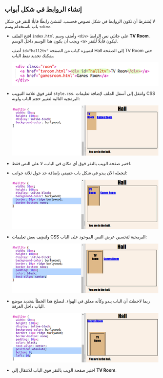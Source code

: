 ## إنشاء الروابط في شكل أبواب

لا يُشترط أن تكون الروابط في شكل نصوص فحسب. لننشئ رابطًا قابلًا للنقر في شكل باب باستخدام وسم `<div>`.



+ افتح الملف `index.html` وأضف وسم `<div>` على جانبَي نص الرابط __TV Room__. ويجب أن يكون هذا الوسم داخل الوسم `<a>` ليكون قابلًا للنقر.

  أضف `id="hall2tv"` لتمييزه كباب من الصفحة Hall إلى الصفحة TV Room حتى يمكنك تحديد نمط الباب. 

  ![screenshot](images/rooms-tvroom-div.png)  

+ انقر فوق علامة التبويب `style.css`، وانتقل إلى أسفل الملف لإضافة تعليمات CSS البرمجية التالية لتغيير حجم الباب ولونه:

	![screenshot](images/rooms-door-css1.png)

+ اختبر صفحة الويب بالنقر فوق أي مكان في الباب، لا على النص فقط.

+ لنجعله الآن يبدو في شكل باب حقيقي بإضافة حد حول ثلاثة جوانب:

	![screenshot](images/rooms-door-css2.png)

+ ولنضِف بعض تعليمات CSS البرمجية لتحسين عرض النص الموجود على الباب:

	![screenshot](images/rooms-door-css3.png)

+ ربما لاحظتَ أن الباب يبدو وكأنه معلق في الهواء. لنصلح هذا الخطأ بتحديد موضع الباب داخل الغرفة.

	![screenshot](images/rooms-door-position.png)	

+ اختبر صفحة الويب بالنقر فوق الباب للانتقال إلى __TV Room__.



